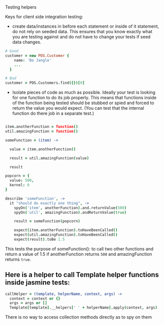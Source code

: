 
Testing helpers

Keys for client side integration testing:

* create data/instances in before each statement or inside of it statement, do not rely on seeded data. This ensures that you know exactly what you are testing against and do not have to change your tests if seed data changes.

```coffee
# Good
customer = new POS.Customer {
    name: 'Bo Jangle'
    ...
  }

# Bad
customer = POS.Customers.find({})[0]

```

* Isolate pieces of code as much as possible. Ideally your test is looking for one function to do its job properly. This means that functions inside of the function being tested should be stubbed or spied and forced to return the value you would expect. (You can test that the internal function do there job in a separate test.)

```coffee

item.anotherFunction = function()
util.amazingFunction = function()

someFunction = (item) ->

  value = item.anotherFunction()

  result = util.amazingFunction(value)

  result

```

```coffee
popcorn = {
  value: 500,
  kernel: 6
}

describe 'someFunction', ->
  it "should do exactly one thing", ->
    spyOn('item', anotherFunction).and.returnValue(500)
    spyOn('util', amazingFunction).andReturnValue(true)

    result = someFunction(popcorn)

    expect(item.anotherFunction).toHaveBeenCalled()
    expect(util.amazingFunction).toHaveBeenCalled()
    expect(result).toBe 1.5
```

This tests the purpose of someFunction(): to call two other functions and return a value of 1.5 if anotherFunction returns `500` and amazingFunction returns `true`.


## Here is a helper to call Template helper functions inside jasmine tests:

```coffee
callHelper = (template, helperName, context, args) ->
  context = context or {}
  args = args or []
  Template[template].__helpers[' ' + helperName].apply(context, args)
```

There is no way to access collection methods directly as to spy on them
